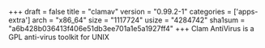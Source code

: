 +++
draft = false
title = "clamav"
version = "0.99.2-1"
categories = ['apps-extra']
arch = "x86_64"
size = "1117724"
usize = "4284742"
sha1sum = "a6b428b036413f406e51db3ee701a1e5a1927ff4"
+++
Clam AntiVirus is a GPL anti-virus toolkit for UNIX